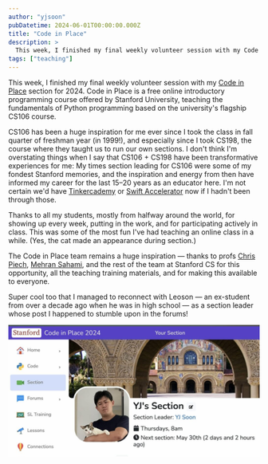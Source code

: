 ```yaml
---
author: "yjsoon"
pubDatetime: 2024-06-01T00:00:00.000Z
title: "Code in Place"
description: >
  This week, I finished my final weekly volunteer session with my Code in Place section for 2024. Code in Place is a free online introductory programmin...
tags: ["teaching"]
---
```

This week, I finished my final weekly volunteer session with my [Code in Place](https://codeinplace.stanford.edu) section for 2024. Code in Place is a free online introductory programming course offered by Stanford University, teaching the fundamentals of Python programming based on the university's flagship CS106 course.

CS106 has been a huge inspiration for me ever since I took the class in fall quarter of freshman year (in 1999!), and especially since I took CS198, the course where they taught us to run our own sections. I don't think I'm overstating things when I say that CS106 + CS198 have been transformative experiences for me: My times section leading for CS106 were some of my fondest Stanford memories, and the inspiration and energy from then have informed my career for the last 15–20 years as an educator here. I'm not certain we'd have [Tinkercademy](https://tinkercademy.com) or [Swift Accelerator](https://swiftinsg.org) now if I hadn't been through those.  

Thanks to all my students, mostly from halfway around the world, for showing up every week, putting in the work, and for participating actively in class. This was some of the most fun I've had teaching an online class in a while. (Yes, the cat made an appearance during section.)  

The Code in Place team remains a huge inspiration — thanks to profs [](https://www.linkedin.com/in/ACoAAAHjAPsB6WeQfowERFz0EBSnHcYfh2ESEhg)[Chris Piech](https://www.linkedin.com/in/chris-piech-44b726a/), [](https://www.linkedin.com/in/ACoAAA9vWJ4BXha3qTnYlwMlVj6K8T4rUIXn6eg)[Mehran Sahami](https://www.linkedin.com/in/mehransahami/), and the rest of the team at Stanford CS for this opportunity, all the teaching training materials, and for making this available to everyone.  

Super cool too that I managed to reconnect with Leoson — an ex-student from over a decade ago when he was in high school — as a section leader whose post I happened to stumble upon in the forums!  

![A screenshot of the section homepage, showing "Next section: 2 days and 2 hours ago".](../../assets/images/2024/06/code-in-place-screenshot-1024x537.jpg)
